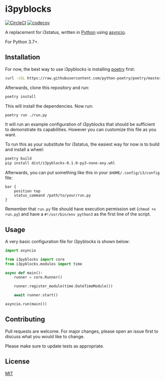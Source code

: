 # i3pyblocks

[![CircleCI](https://circleci.com/gh/thiagokokada/i3pyblocks/tree/master.svg?style=svg)](https://circleci.com/gh/thiagokokada/i3pyblocks/tree/master)
[![codecov](https://codecov.io/gh/thiagokokada/i3pyblocks/branch/master/graph/badge.svg)](https://codecov.io/gh/thiagokokada/i3pyblocks)

A replacement for i3status, written in [Python][1] using [asyncio][2].

For Python 3.7+.

## Installation

For now, the best way to use i3pyblocks is installing [poetry][3] first:

```bash
curl -sSL https://raw.githubusercontent.com/python-poetry/poetry/master/get-poetry.py | python
```

Afterwards, clone this repository and run:

```bash
poetry install
```

This will install the dependencies. Now run:

```bash
poetry run ./run.py
```

It will run an example configuration of i3pyblocks that should be sufficient to
demonstrate its capabilities. However you can customize this file as you want.

To run this as your substitute for i3status, the easiest way for now is to build
and install a wheel:

```bash
poetry build
pip install dist/i3pyblocks-0.1.0-py3-none-any.whl
```

Afterwards, you can put something like this in your `$HOME/.config/i3/config`
file:

```
bar {
    position top
    status_command /path/to/your/run.py
}
```

Remember that `run.py` file should have execution permission set (`chmod +x
run.py`) and have a `#!/usr/bin/env python3` as the first line of the script.

## Usage

A very basic configuration file for i3pyblocks is shown below:

```python
import asyncio

from i3pyblocks import core
from i3pyblocks.modules import time

async def main():
    runner = core.Runner()

    runner.register_module(time.DateTimeModule())

    await runner.start()

asyncio.run(main())
```

## Contributing
Pull requests are welcome. For major changes, please open an issue first to discuss what you would like to change.

Please make sure to update tests as appropriate.

## License
[MIT](https://choosealicense.com/licenses/mit/)

[1]: https://www.python.org/
[2]: https://docs.python.org/3/library/asyncio.html
[3]: https://python-poetry.org/
